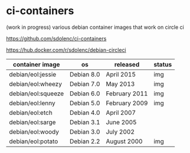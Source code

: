 # ci-containers
(work in progress) various debian container images that work on circle ci

https://github.com/sdolenc/ci-containers

https://hub.docker.com/r/sdolenc/debian-circleci

| container image    | os         | released      | status |
|--------------------|------------|---------------|--------|
| debian/eol:jessie  | Debian 8.0 | April 2015    | img    |
| debian/eol:wheezy  | Debian 7.0 | May 2013      | img    |
| debian/eol:squeeze | Debian 6.0 | February 2011 | img    |
| debian/eol:lenny   | Debian 5.0 | February 2009 | img    |
| debian/eol:etch    | Debian 4.0 | April 2007    |        |
| debian/eol:sarge   | Debian 3.1 | June 2005     |        |
| debian/eol:woody   | Debian 3.0 | July 2002     |        |
| debian/eol:potato  | Debian 2.2 | August 2000   | img    |
